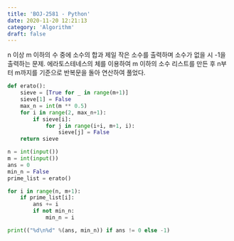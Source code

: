 ```yaml
---
title: 'BOJ-2581 - Python'
date: 2020-11-20 12:21:13
category: 'Algorithm'
draft: false
---
```

n 이상 m 이하의 수 중에 소수의 합과 제일 작은 소수를 출력하며 소수가 없을 시 -1을 출력하는 문제. 에라토스테네스의 체를 이용하여 m 이하의 소수 리스트를 만든 후 n부터 m까지를 기준으로 반복문을 돌아 연산하여 풀었다.
```python
def erato():
    sieve = [True for _ in range(m+1)]
    sieve[1] = False
    max_n = int(m ** 0.5)
    for i in range(2, max_n+1):
        if sieve[i]:
            for j in range(i+i, m+1, i):
                sieve[j] = False
    return sieve

n = int(input())
m = int(input())
ans = 0
min_n = False
prime_list = erato()

for i in range(n, m+1):
    if prime_list[i]:
        ans += i
        if not min_n:
            min_n = i

print(("%d\n%d" %(ans, min_n)) if ans != 0 else -1)

```
